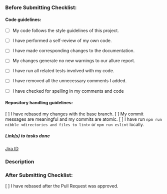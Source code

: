 ### Before Submitting Checklist:

#### Code guidelines: 

<!--- Put an X between brackets to set the checklist item as done. -->

- [ ] My code follows the style guidelines of this project.
- [ ] I have performed a self-review of my own code.
- [ ] I have made corresponding changes to the documentation.
- [ ] My changes generate no new warnings to our allure report.
- [ ] I have run all related tests involved with my code.
- [ ] I have removed all the unnecessary comments I added.
- [ ] I have checked for spelling in my comments and code


#### Repository handling guidelines: 

[ ] I have rebased my changes with the base branch.
[ ] My commit messages are meaningful and my commits are atomic. 
[ ] I have run `npm run nibble <directories and files to lint>` or `npm run eslint` locally. 

##### Link(s) to tasks done

[Jira ID](url)

### Description

<!--- Describe your changes in detail. -->

### After Submitting Checklist:

[ ] I have rebased after the Pull Request was approved.
